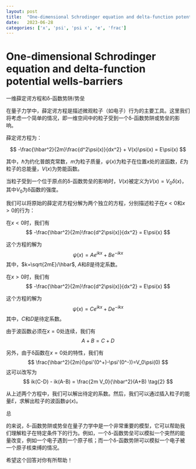 ```yaml
---
layout: post
title:  "One-dimensional Schrodinger equation and delta-function potential wells-barriers"
date:   2023-06-28
categories: ['x', 'psi', 'psi x', 'e', 'frac']
---
```

# One-dimensional Schrodinger equation and delta-function potential wells-barriers

一维薛定谔方程和δ-函数势阱/势垒

在量子力学中，薛定谔方程是描述微观粒子（如电子）行为的主要工具。这里我们将考虑一个简单的情况，即一维空间中的粒子受到一个δ-函数势阱或势垒的影响。

薛定谔方程为：

$$
-\frac{\hbar^2}{2m}\frac{d^2\psi(x)}{dx^2} + V(x)\psi(x) = E\psi(x)
$$

其中，$\hbar$为约化普朗克常数，$m$为粒子质量，$\psi(x)$为粒子在位置$x$处的波函数，$E$为粒子的总能量，$V(x)$为势能函数。

当粒子受到一个位于原点的δ-函数势垒的影响时，$V(x)$被定义为$V(x)=V_0\delta(x)$，其中$V_0$为δ函数的强度。

我们可以将原始的薛定谔方程分解为两个独立的方程，分别描述粒子在$x<0$和$x>0$的行为：

在$x<0$时，我们有
$$
-\frac{\hbar^2}{2m}\frac{d^2\psi(x)}{dx^2} = E\psi(x)
$$

这个方程的解为
$$
\psi(x) = A e^{ikx} + B e^{-ikx}
$$
其中，$k=\sqrt{2mE}/\hbar$, $A$和$B$是待定系数。

在$x>0$时，我们有
$$
-\frac{\hbar^2}{2m}\frac{d^2\psi(x)}{dx^2} = E\psi(x)
$$

这个方程的解为
$$
\psi(x) = C e^{ikx} + D e^{-ikx}
$$
其中，$C$和$D$是待定系数。

由于波函数必须在$x=0$处连续，我们有
$$
A + B = C + D \tag{1}
$$

另外，由于δ函数在$x=0$处的特性，我们有
$$
\frac{\hbar^2}{2m}(\psi'(0^+)-\psi'(0^-))=V_0\psi(0)
$$
这可以改写为
$$
ik(C-D) - ik(A-B) = \frac{2m V_0}{\hbar^2}(A+B) \tag{2}
$$

从上述两个方程中，我们可以解出待定的系数。然后，我们可以通过插入粒子的能量$E$，求解出粒子的波函数$\psi(x)$。

总

的来说，δ-函数势阱或势垒在量子力学中是一个非常重要的模型，它可以帮助我们理解粒子在特定条件下的行为。例如，一个δ-函数势垒可以模拟一个突然的能量改变，例如一个电子遇到一个原子核；而一个δ-函数势阱可以模拟一个电子被一个原子核束缚的情况。

希望这个回答对你有所帮助！